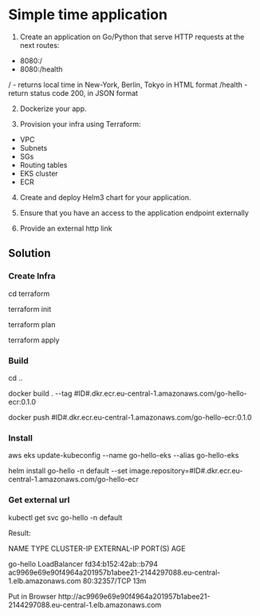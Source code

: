 # Simple time application
 
1) Create an application on Go/Python that serve HTTP requests at the next routes:
- 8080:/
- 8080:/health
 
/ - returns local time in New-York, Berlin, Tokyo in HTML format
/health - return status code 200, in JSON format
 
2) Dockerize your app.
 
3) Provision your infra using Terraform:
- VPC
- Subnets
- SGs
- Routing tables
- EKS cluster
- ECR
 
4) Create and deploy Helm3 chart for your application.
 
5) Ensure that you have an access to the application endpoint externally
 
6) Provide an external http link

## Solution

### Create Infra
<p> cd terraform
<p> terraform init
<p> terraform plan
<p> terraform apply

### Build
<p> cd ..
<p> docker build . --tag #ID#.dkr.ecr.eu-central-1.amazonaws.com/go-hello-ecr:0.1.0
<p> docker push #ID#.dkr.ecr.eu-central-1.amazonaws.com/go-hello-ecr:0.1.0

### Install
<p> aws eks update-kubeconfig --name go-hello-eks --alias go-hello-eks
<p> helm install go-hello -n default --set image.repository=#ID#.dkr.ecr.eu-central-1.amazonaws.com/go-hello-ecr

### Get external url
<p> kubectl get svc go-hello -n default
<p> Result:
<p> NAME       TYPE           CLUSTER-IP             EXTERNAL-IP                                                                  PORT(S)         AGE
<p> go-hello   LoadBalancer   fd34:b152:42ab::b794   ac9969e69e90f4964a201957b1abee21-2144297088.eu-central-1.elb.amazonaws.com   80:32357/TCP    13m

<p> Put in Browser http://ac9969e69e90f4964a201957b1abee21-2144297088.eu-central-1.elb.amazonaws.com
